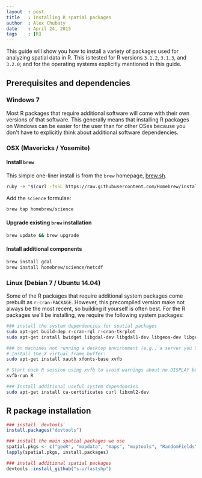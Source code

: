 ```yaml
---
layout  : post
title   : Installing R spatial packages
author  : Alex Chubaty
date    : April 24, 2015
tags    : [R]
---
```


This guide will show you how to install a variety of packages used for analyzing spatial data in R.
This is tested for R versions `3.1.2`, `3.1.3`, and `3.2.0`; and for the operating systems explicitly mentioned in this guide.

## Prerequisites and dependencies

### Windows 7

Most R packages that require additional software will come with their own versions of that software.
This generally means that installing R packages on Windows can be easier for the user than for other OSes because you don't have to explicitly think about additional software dependencies.

### OSX (Mavericks / Yosemite)

#### Install `brew`

This simple one-liner install is from the `brew` homepage, [brew.sh](http://brew.sh).

```bash
ruby -e "$(curl -fsSL https://raw.githubusercontent.com/Homebrew/install/master/install)"
```

Add the `science` formulae:

```bash
brew tap homebrew/science
```

#### Upgrade existing `brew` installation

```bash
brew update && brew upgrade
```
	
#### Install additional components

```bash
brew install gdal
brew install homebrew/science/netcdf
```

### Linux (Debian 7 / Ubuntu 14.04)

Some of the R packages that require additional system packages come prebuilt as `r-cran-PACKAGE`.
However, this precompiled version make not always be the most recent, so building it yourself is often best.
For the R packages we'll be installing, we require the following system packages:

```bash
### install the system dependencies for spatial packages
sudo apt-get build-dep r-cran-rgl r-cran-tkrplot
sudo apt-get install bwidget libgdal-dev libgdal1-dev libgeos-dev libgeos++-dev libgsl0-dev libproj-dev libspatialite-dev netcdf-bin

### on machines not running a desktop environment (e.g., a server you SSH into):
# Install the X virtual frame buffer:
sudo apt-get install xauth xfonts-base xvfb

# Start each R session using xvfb to avoid warnings about no DISPLAY being set:
xvfb-run R

### Install additional useful system dependencies
sudo apt-get install ca-certificates curl libxml2-dev
```

## R package installation

```r
### install `devtools`
install.packages("devtools")

### install the main spatial packages we use
spatial.pkgs <- c("geoR", "mapdata", "maps", "maptools", "RandomFields", "plotKML", "rgdal", "rgeos", "shapefiles", "sp", "spatstat", "raster", "rts")
lapply(spatial.pkgs, install.packages)

### install additional spatial packages
devtools::install_github("s-u/fastshp")
```
